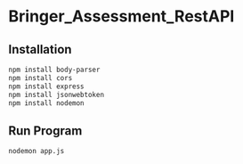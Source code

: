 # Bringer_Assessment_RestAPI

## Installation
```bash
npm install body-parser
npm install cors
npm install express
npm install jsonwebtoken
npm install nodemon
```

## Run Program
```bash
nodemon app.js
```
